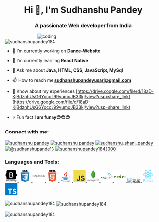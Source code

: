 <h1 align="center">Hi 👋, I'm Sudhanshu Pandey</h1>
<h3 align="center">A passionate Web developer from India</h3>
<img align="right" alt="coding" width="400" src="https://user-images.githubusercontent.com/55389276/140866485-8fb1c876-9a8f-4d6a-98dc-08c4981eaf70.gif">


<p align="left"> <img src="https://komarev.com/ghpvc/?username=sudhanshupandey184&label=Profile%20views&color=0e75b6&style=flat" alt="sudhanshupandey184" /> </p>

- 🔭 I’m currently working on **Dance-Website**

- 🌱 I’m currently learning **React Native**

- 💬 Ask me about **Java, HTML, CSS, JavaScript, MySql**

- 📫 How to reach me **sudhanshupandeyusari@gmail.com**

- 📄 Know about my experiences [https://drive.google.com/file/d/18aD-KjBdznhUsG6YocoL99vumoJB33kj/view?usp=share_link](https://drive.google.com/file/d/18aD-KjBdznhUsG6YocoL99vumoJB33kj/view?usp=share_link)

- ⚡ Fun fact **I am funny😊😊😊**

<h3 align="left">Connect with me:</h3>
<p align="left">
<a href="https://linkedin.com/in/sudhanshu pandey" target="blank"><img align="center" src="https://raw.githubusercontent.com/rahuldkjain/github-profile-readme-generator/master/src/images/icons/Social/linked-in-alt.svg" alt="sudhanshu pandey" height="30" width="40" /></a>
<a href="https://fb.com/sudhanshu pandey" target="blank"><img align="center" src="https://raw.githubusercontent.com/rahuldkjain/github-profile-readme-generator/master/src/images/icons/Social/facebook.svg" alt="sudhanshu pandey" height="30" width="40" /></a>
<a href="https://instagram.com/sudhanshu_shani_pandey" target="blank"><img align="center" src="https://raw.githubusercontent.com/rahuldkjain/github-profile-readme-generator/master/src/images/icons/Social/instagram.svg" alt="sudhanshu_shani_pandey" height="30" width="40" /></a>
<a href="https://www.hackerrank.com/@sudhanshupande13" target="blank"><img align="center" src="https://raw.githubusercontent.com/rahuldkjain/github-profile-readme-generator/master/src/images/icons/Social/hackerrank.svg" alt="@sudhanshupande13" height="30" width="40" /></a>
<a href="https://www.leetcode.com/sudhanshupandey1842000" target="blank"><img align="center" src="https://raw.githubusercontent.com/rahuldkjain/github-profile-readme-generator/master/src/images/icons/Social/leet-code.svg" alt="sudhanshupandey1842000" height="30" width="40" /></a>
</p>

<h3 align="left">Languages and Tools:</h3>
<p align="left"> <a href="https://getbootstrap.com" target="_blank" rel="noreferrer"> <img src="https://raw.githubusercontent.com/devicons/devicon/master/icons/bootstrap/bootstrap-plain-wordmark.svg" alt="bootstrap" width="40" height="40"/> </a> <a href="https://www.w3schools.com/css/" target="_blank" rel="noreferrer"> <img src="https://raw.githubusercontent.com/devicons/devicon/master/icons/css3/css3-original-wordmark.svg" alt="css3" width="40" height="40"/> </a> <a href="https://expressjs.com" target="_blank" rel="noreferrer"> <img src="https://raw.githubusercontent.com/devicons/devicon/master/icons/express/express-original-wordmark.svg" alt="express" width="40" height="40"/> </a> <a href="https://www.w3.org/html/" target="_blank" rel="noreferrer"> <img src="https://raw.githubusercontent.com/devicons/devicon/master/icons/html5/html5-original-wordmark.svg" alt="html5" width="40" height="40"/> </a> <a href="https://www.java.com" target="_blank" rel="noreferrer"> <img src="https://raw.githubusercontent.com/devicons/devicon/master/icons/java/java-original.svg" alt="java" width="40" height="40"/> </a> <a href="https://developer.mozilla.org/en-US/docs/Web/JavaScript" target="_blank" rel="noreferrer"> <img src="https://raw.githubusercontent.com/devicons/devicon/master/icons/javascript/javascript-original.svg" alt="javascript" width="40" height="40"/> </a> <a href="https://www.mongodb.com/" target="_blank" rel="noreferrer"> <img src="https://raw.githubusercontent.com/devicons/devicon/master/icons/mongodb/mongodb-original-wordmark.svg" alt="mongodb" width="40" height="40"/> </a> <a href="https://www.mysql.com/" target="_blank" rel="noreferrer"> <img src="https://raw.githubusercontent.com/devicons/devicon/master/icons/mysql/mysql-original-wordmark.svg" alt="mysql" width="40" height="40"/> </a> <a href="https://nodejs.org" target="_blank" rel="noreferrer"> <img src="https://raw.githubusercontent.com/devicons/devicon/master/icons/nodejs/nodejs-original-wordmark.svg" alt="nodejs" width="40" height="40"/> </a> <a href="https://pugjs.org" target="_blank" rel="noreferrer"> <img src="https://cdn.worldvectorlogo.com/logos/pug.svg" alt="pug" width="40" height="40"/> </a> <a href="https://reactjs.org/" target="_blank" rel="noreferrer"> <img src="https://raw.githubusercontent.com/devicons/devicon/master/icons/react/react-original-wordmark.svg" alt="react" width="40" height="40"/> </a> <a href="https://www.typescriptlang.org/" target="_blank" rel="noreferrer"> <img src="https://raw.githubusercontent.com/devicons/devicon/master/icons/typescript/typescript-original.svg" alt="typescript" width="40" height="40"/> </a> </p>

<p><img align="left" src="https://github-readme-stats.vercel.app/api/top-langs?username=sudhanshupandey184&show_icons=true&locale=en&layout=compact" alt="sudhanshupandey184" /></p>

<p>&nbsp;<img align="center" src="https://github-readme-stats.vercel.app/api?username=sudhanshupandey184&show_icons=true&locale=en" alt="sudhanshupandey184" /></p>

<p><img align="center" src="https://github-readme-streak-stats.herokuapp.com/?user=sudhanshupandey184&" alt="sudhanshupandey184" /></p>
